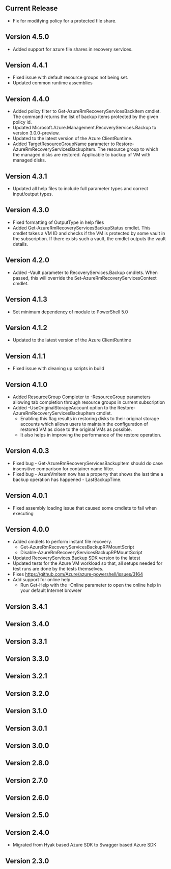 <!--
    Please leave this section at the top of the change log.

    Changes for the current release should go under the section titled "Current Release", and should adhere to the following format:

    ## Current Release
    * Overview of change #1
        - Additional information about change #1
    * Overview of change #2
        - Additional information about change #2
        - Additional information about change #2
    * Overview of change #3
    * Overview of change #4
        - Additional information about change #4

    ## YYYY.MM.DD - Version X.Y.Z (Previous Release)
    * Overview of change #1
        - Additional information about change #1
-->
## Current Release
* Fix for modifying policy for a protected file share.

## Version 4.5.0
* Added support for azure file shares in recovery services.

## Version 4.4.1
* Fixed issue with default resource groups not being set.
* Updated common runtime assemblies

## Version 4.4.0
* Added policy filter to Get-AzureRmRecoveryServicesBackItem cmdlet. The command returns the list of backup items protected by the given policy id.
* Updated Microsoft.Azure.Management.RecoveryServices.Backup to version 3.0.0-preview.
* Updated to the latest version of the Azure ClientRuntime.
* Added TargetResourceGroupName parameter to Restore-AzureRmRecoveryServicesBackupItem. The resource group to which the managed disks are restored. Applicable to backup of VM with managed disks.

## Version 4.3.1
* Updated all help files to include full parameter types and correct input/output types.

## Version 4.3.0
* Fixed formatting of OutputType in help files
* Added Get-AzureRmRecoveryServicesBackupStatus cmdlet. This cmdlet takes a VM ID and checks if the VM is protected by some vault in the subscription. If there exists such a vault, the cmdlet outputs the vault details.

## Version 4.2.0
* Added -Vault parameter to RecoveryServices.Backup cmdlets. When passed, this will override the Set-AzureRmRecoveryServicesContext cmdlet.

## Version 4.1.3
* Set minimum dependency of module to PowerShell 5.0

## Version 4.1.2
* Updated to the latest version of the Azure ClientRuntime

## Version 4.1.1
* Fixed issue with cleaning up scripts in build

## Version 4.1.0
* Added ResourceGroup Completer to -ResourceGroup parameters allowing tab completion through resource groups in current subscription
* Added -UseOriginalStorageAccount option to the Restore-AzureRmRecoveryServicesBackupItem cmdlet.
	- Enabling this flag results in restoring disks to their original storage accounts which allows users to maintain the configuration of restored VM as close to the original VMs as possible.
	- It also helps in improving the performance of the restore operation.

## Version 4.0.3
* Fixed bug - Get-AzureRmRecoveryServicesBackupItem should do case insensitive comparison for container name filter.
* Fixed bug - AzureVmItem now has a property that shows the last time a backup operation has happened - LastBackupTime.

## Version 4.0.1
* Fixed assembly loading issue that caused some cmdlets to fail when executing

## Version 4.0.0
* Added cmdlets to perform instant file recovery.
    - Get-AzureRmRecoveryServicesBackupRPMountScript
    - Disable-AzureRmRecoveryServicesBackupRPMountScript
* Updated RecoveryServices.Backup SDK version to the latest
* Updated tests for the Azure VM workload so that, all setups needed for test runs are done by the tests themselves.
* Fixes https://github.com/Azure/azure-powershell/issues/3164
* Add support for online help
    - Run Get-Help with the -Online parameter to open the online help in your default Internet browser

## Version 3.4.1

## Version 3.4.0

## Version 3.3.1

## Version 3.3.0

## Version 3.2.1

## Version 3.2.0

## Version 3.1.0

## Version 3.0.1

## Version 3.0.0

## Version 2.8.0

## Version 2.7.0

## Version 2.6.0

## Version 2.5.0

## Version 2.4.0
* Migrated from Hyak based Azure SDK to Swagger based Azure SDK

## Version 2.3.0
